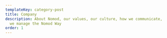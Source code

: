 ```yaml
---
templateKey: category-post
title: Company
description: About Nomod, our values, our culture, how we communicate, and, how
  we manage the Nomod Way
order: 1
---
```

